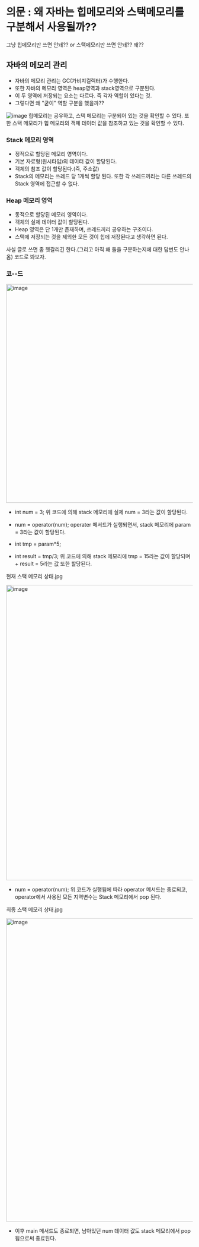 # 의문 : 왜 자바는 힙메모리와 스택메모리를 구분해서 사용될까??
그냥 힙메모리만 쓰면 안돼?? or 스택메모리만 쓰면 안돼?? 왜??

## 자바의 메모리 관리
- 자바의 메모리 관리는 GC(가비지컬렉터)가 수행한다.
- 또한 자바의 메모리 영역은 heap영역과 stack영역으로 구분된다.
- 이 두 영역에 저장되는 요소는 다르다. 즉 각자 역할이 있다는 것.
- 그렇다면 왜 "굳이" 역할 구분을 했을까??
  
![image](https://github.com/HyemIin/TIL/assets/114489245/411cec73-6251-4544-b9f4-07c080b1b402)
힙메모리는 공유하고, 스택 메모리는 구분되어 있는 것을 확인할 수 있다. 또한 스택 메모리가 힙 메모리의 객체 데이터 값을 참조하고 있는 것을 확인할 수 있다.

### Stack 메모리 영역
- 정적으로 할당된 메모리 영역이다.
- 기본 자료형(원시타입)의 데이터 값이 할당된다.
- 객체의 참조 값이 할당된다.(즉, 주소값)
- Stack의 메모리는 쓰레드 당 1개씩 할당 된다. 또한 각 쓰레드끼리는 다른 쓰레드의 Stack 영역에 접근할 수 없다.

### Heap 메모리 영역
- 동적으로 할당된 메모리 영역이다.
- 객체의 실제 데이터 값이 할당된다.
- Heap 영역은 단 1개만 존재하며, 쓰레드끼리 공유하는 구조이다.
- 스택에 저장되는 것을 제외한 모든 것이 힙에 저장된다고 생각하면 된다.

사실 글로 쓰면 좀 헷갈리긴 한다.(그리고 아직 왜 둘을 구분하는지에 대한 답변도 안나옴)
코드로 봐보자.

### 코--드
<img width="589" alt="image" src="https://github.com/HyemIin/TIL/assets/114489245/5dbdac82-c18b-4dc6-b95e-da9de18e10e0">

- int num = 3;
  위 코드에 의해 stack 메모리에 실제 num = 3라는 값이 할당된다.
  
- num = operator(num);
  operater 메서드가 실행되면서, stack 메모리에 param = 3라는 값이 할당된다.
  
- int tmp = param*5;
- int result = tmp/3;
  위 코드에 의해 stack 메모리에 tmp = 15라는 값이 할당되며 + result = 5라는 값 또한 할당된다.

현재 스택 메모리 상태.jpg

<img width="795" alt="image" src="https://github.com/HyemIin/TIL/assets/114489245/16e0124c-3955-4f98-938c-c92e60943b28">

- num = operator(num);
  위 코드가 실행됨에 따라 operator 메서드는 종료되고, operator에서 사용된 모든 지역변수는 Stack 메모리에서 pop 된다.
  
최종 스택 메모리 상태.jpg

<img width="817" alt="image" src="https://github.com/HyemIin/TIL/assets/114489245/7d7d3a2a-816b-45e2-8411-74113ff9e1bc">

- 이후 main 메서드도 종료되면, 남아있던 num 데이터 값도 stack 메모리에서 pop 됨으로써 종료된다. 
